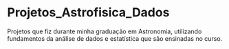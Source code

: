 # Projetos_Astrofisica_Dados
 Projetos que fiz durante minha graduação em Astronomia, utilizando fundamentos da análise de dados e estatística que são ensinadas no curso.
